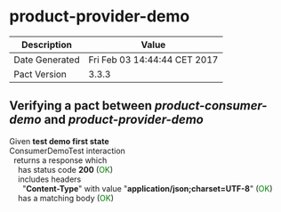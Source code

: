 # product-provider-demo

| Description    | Value |
| -------------- | ----- |
| Date Generated | Fri Feb 03 14:44:44 CET 2017 |
| Pact Version   | 3.3.3 |

## Verifying a pact between _product-consumer-demo_ and _product-provider-demo_

Given **test demo first state**  
ConsumerDemoTest interaction  
&nbsp;&nbsp;returns a response which  
&nbsp;&nbsp;&nbsp;&nbsp;has status code **200** (<span style='color:green'>OK</span>)  
&nbsp;&nbsp;&nbsp;&nbsp;includes headers  
&nbsp;&nbsp;&nbsp;&nbsp;&nbsp;&nbsp;"**Content-Type**" with value "**application/json;charset=UTF-8**" (<span style='color:green'>OK</span>)  
&nbsp;&nbsp;&nbsp;&nbsp;has a matching body (<span style='color:green'>OK</span>)  
